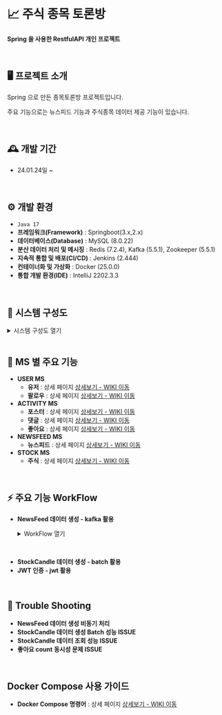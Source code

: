 # 📈 주식 종목 토론방 
**Spring 을 사용한 RestfulAPI 개인 프로젝트**

<br/>

## 🖥️ 프로젝트 소개
Spring 으로 만든 종목토론방 프로젝트입니다.

주요 기능으로는 뉴스피드 기능과 주식종목 데이터 제공 기능이 있습니다.

<br>


## 🕰️ 개발 기간
* 24.01.24일 ~
<br/>

## ⚙️ 개발 환경
- `Java 17`
- **프레임워크(Framework)** : Springboot(3.x,2.x)
- **데이터베이스(Database)** : MySQL (8.0.22)
- **분산 데이터 처리 및 메시징** : Redis (7.2.4), Kafka (5.5.1), Zookeeper (5.5.1)
- **지속적 통합 및 배포(CI/CD)** : Jenkins (2.444)
- **컨테이너화 및 가상화** : Docker (25.0.0)
- **통합 개발 환경(IDE)** : IntelliJ 2202.3.3
<br/>

## 📍 시스템 구성도
<details>
  <summary> 시스템 구성도 열기 </summary>
  
![MSA시스템구성도-페이지-1 drawio](https://github.com/KoKimSS/stockDiscussionMSA/assets/97881804/6485b467-1ff0-4f9f-b363-f6f83cfd552b)

</details>

<br/>

## 📍 MS 별 주요 기능
- **USER MS**
  - **유저** : 상세 페이지 <a href="https://github.com/KoKimSS/stockDiscussionMSA/wiki/User" >상세보기 - WIKI 이동</a>
  - **팔로우** : 상세 페이지 <a href="https://github.com/KoKimSS/stockDiscussionMSA/wiki/Follow" >상세보기 - WIKI 이동</a>
- **ACTIVITY MS**
  - **포스터** : 상세 페이지 <a href="https://github.com/KoKimSS/stockDiscussionMSA/wiki/POSTER" >상세보기 - WIKI 이동</a>
  - **댓글** : 상세 페이지 <a href="https://github.com/KoKimSS/stockDiscussionMSA/wiki/REPLY" >상세보기 - WIKI 이동</a>
  - **좋아요** : 상세 페이지 <a href="https://github.com/KoKimSS/stockDiscussionMSA/wiki/LIKE" >상세보기 - WIKI 이동</a>
- **NEWSFEED MS**
  - **뉴스피드** : 상세 페이지 <a href="https://github.com/KoKimSS/stockDiscussionMSA/wiki/NEWSFEED" >상세보기 - WIKI 이동</a>
- **STOCK MS**
  - **주식** : 상세 페이지 <a href="https://github.com/KoKimSS/stockDiscussionMSA/wiki/Stock" >상세보기 - WIKI 이동</a>
<br/>

## ⚡ 주요 기능 WorkFlow
- **NewsFeed 데이터 생성 - kafka 활용**
  <details>
    <summary> WorkFlow 열기 </summary>
  
  ![MSA시스템구성도-페이지-2 drawio](https://github.com/KoKimSS/stockDiscussionMSA/assets/97881804/af55691f-8e54-4213-97a9-fe74945d16bb)

  </details>


<br/>

- **StockCandle 데이터 생성 - batch 활용**
- **JWT 인증 - jwt 활용**
<br/>

## 💢 Trouble Shooting
- **NewsFeed 데이터 생성 비동기 처리**
- **StockCandle 데이터 생성 Batch 성능 ISSUE**
- **StockCandle 데이터 조회 성능 ISSUE**
- **좋아요 count 동시성 문제 ISSUE**
<br/>  
  
## **Docker Compose 사용 가이드**
- **Docker Compose 명령어** : 상세 페이지 <a href="https://github.com/KoKimSS/stockDiscussionMSA/wiki/DockerCompose%EB%AA%85%EB%A0%B9%EC%96%B4" >상세보기 - WIKI 이동</a>


